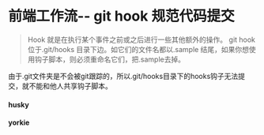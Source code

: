 # 前端工作流-- git hook 规范代码提交

> Hook 就是在执行某个事件之前或之后进行一些其他额外的操作。 git hook 位于.git/hooks 目录下边。如它们的文件名都以.sample 结尾，如果你想使用钩子脚本，则必须重命名它们，把.sample去掉。

由于.git文件夹是不会被git跟踪的，所以.git/hooks目录下的hooks钩子无法提交，就不能和他人共享钩子脚本。


#### husky


#### yorkie